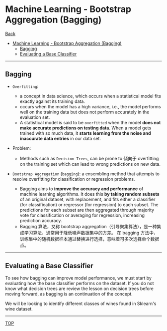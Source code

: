 # Machine Learning - Bootstrap Aggregation (Bagging)

[Back](./index.md)

- [Machine Learning - Bootstrap Aggregation (Bagging)](#machine-learning---bootstrap-aggregation-bagging)
  - [Bagging](#bagging)
  - [Evaluating a Base Classifier](#evaluating-a-base-classifier)

---

## Bagging

- `Overfitting`:

  - a concept in data science, which occurs when a statistical model fits exactly against its training data.
  - occurs when the model has a high variance, i.e., the model performs well on the training data but does not perform accurately in the evaluation set.
  - A statistical model is said to be `overfitted` when the model **does not make accurate predictions on testing data**. When a model gets trained with so much data, it **starts learning from the noise and inaccurate data entries** in our data set.

- Problem:

  - Methods such as `Decision Trees`, can be prone to 倾向于 overfitting on the training set which can lead to wrong predictions on new data.

- `Bootstrap Aggregation` (`bagging`): a ensembling method that attempts to resolve overfitting for classification or regression problems.
  - Bagging aims to **improve the accuracy and performance** of machine learning algorithms. It does this **by taking random subsets** of an original dataset, with replacement, and fits either a classifier (for classification) or regressor (for regression) to each subset. The predictions for each subset are then aggregated through majority vote for classification or averaging for regression, increasing prediction accuracy.
  - Bagging 算法，又称 bootstrap aggregation（引导聚集算法），是一种集成学习算法，通常用于降低噪声数据集中的方差。 在 bagging 方法中，训练集中的随机数据样本通过替换进行选择，意味着可多次选择单个数据点。

---

## Evaluating a Base Classifier

To see how bagging can improve model performance, we must start by evaluating how the base classifier performs on the dataset. If you do not know what decision trees are review the lesson on decision trees before moving forward, as bagging is an continuation of the concept.

We will be looking to identify different classes of wines found in Sklearn's wine dataset.



---

[TOP](#machine-learning---bootstrap-aggregation-bagging)
